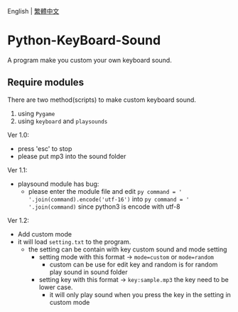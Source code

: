 English | [繁體中文](README_TCH.md)
# Python-KeyBoard-Sound
A program make you custom your own keyboard sound.

## Require modules
There are two method(scripts) to make custom keyboard sound.

1. using ```Pygame```
2. using ```keyboard``` and ```playsounds```

Ver 1.0:
* press 'esc' to stop
* please put mp3 into the sound folder

Ver 1.1:
* playsound module has bug:
  * please enter the module file and edit ```py command = ' '.join(command).encode('utf-16')``` into ```py command = ' '.join(command)``` since python3 is encode with utf-8

Ver 1.2:
* Add custom mode
* it will load ```setting.txt``` to the program.
  * the setting can be contain with key custom sound and mode setting
    * setting mode with this format $\rightarrow$ ```mode=custom``` or ```mode=random```
      * custom can be use for edit key and random is for random play sound in sound folder
    * setting key with this format $\rightarrow$ ```key:sample.mp3``` the key need to be lower case.
      * it will only play sound when you press the key in the setting in custom mode
